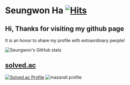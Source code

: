# Seungwon Ha [![Hits](https://hits.seeyoufarm.com/api/count/incr/badge.svg?url=https%3A%2F%2Fgithub.com%2Fhaseungwon&count_bg=%2379C83D&title_bg=%23555555&icon=&icon_color=%23E7E7E7&title=hits&edge_flat=false)](https://hits.seeyoufarm.com)

## Hi, Thanks for visiting my github page

It is an honor to share my profile with extraordinary people! 

![Seungwon's GitHub stats](https://github-readme-stats.vercel.app/api?username=haseungwon&show_icons=true&theme=radical)

## [solved.ac](https://solved.ac/)
[![Solved.ac Profile](http://mazassumnida.wtf/api/v2/generate_badge?boj=hapeter)](https://solved.ac/hapeter)
![mazandi profile](http://mazandi.herokuapp.com/api?handle=hapeter&theme=cold)


<!--
**haseungwon/haseungwon** is a ✨ _special_ ✨ repository because its `README.md` (this file) appears on your GitHub profile.

Here are some ideas to get you started:

- 🔭 I’m currently working on ...
- 🌱 I’m currently learning ...
- 👯 I’m looking to collaborate on ...
- 🤔 I’m looking for help with ...
- 💬 Ask me about ...
- 📫 How to reach me: ...
- 😄 Pronouns: ...
- ⚡ Fun fact: ...
-->
